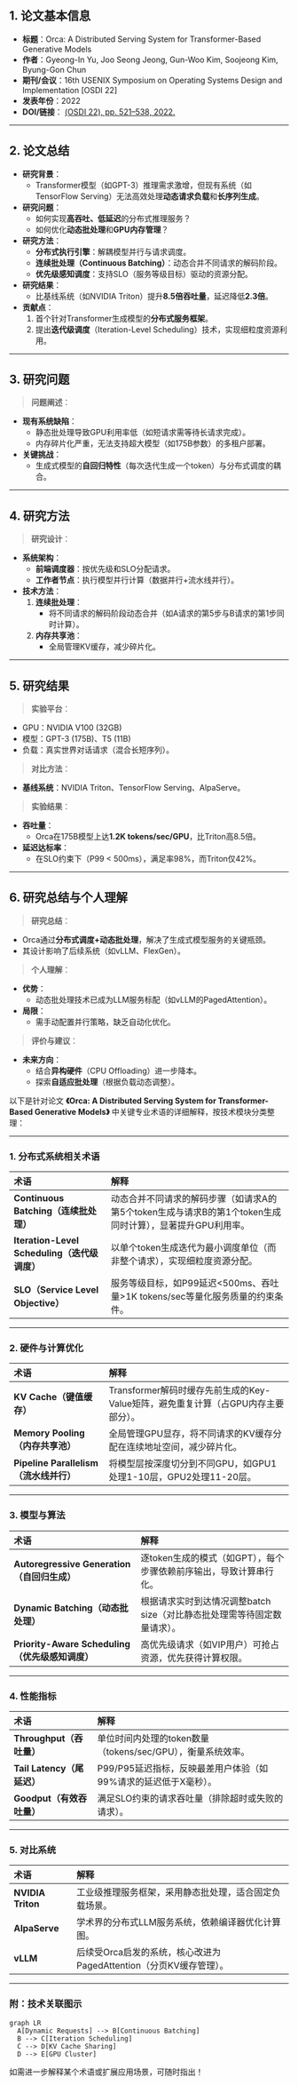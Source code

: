 ## 1. 论文基本信息

- **标题**：Orca: A Distributed Serving System for Transformer-Based Generative Models
- **作者**：Gyeong-In Yu, Joo Seong Jeong, Gun-Woo Kim, Soojeong Kim, Byung-Gon Chun
- **期刊/会议**：16th USENIX Symposium on Operating Systems Design and Implementation [OSDI 22]
- **发表年份**：2022
- **DOI/链接**： [(OSDI 22), pp. 521–538, 2022.](https://www.usenix.org/conference/osdi22/presentation/yu)

------

## 2. 论文总结

- **研究背景**：
  - Transformer模型（如GPT-3）推理需求激增，但现有系统（如TensorFlow Serving）无法高效处理**动态请求负载**和**长序列生成**。
- **研究问题**：
  - 如何实现**高吞吐、低延迟**的分布式推理服务？
  - 如何优化**动态批处理**和**GPU内存管理**？
- **研究方法**：
  - **分布式执行引擎**：解耦模型并行与请求调度。
  - **连续批处理（Continuous Batching）**：动态合并不同请求的解码阶段。
  - **优先级感知调度**：支持SLO（服务等级目标）驱动的资源分配。
- **研究结果**：
  - 比基线系统（如NVIDIA Triton）提升**8.5倍吞吐量**，延迟降低**2.3倍**。
- **贡献点**：
  1. 首个针对Transformer生成模型的**分布式服务框架**。
  2. 提出**迭代级调度**（Iteration-Level Scheduling）技术，实现细粒度资源利用。

------

## 3. 研究问题

> **问题阐述**：

- **现有系统缺陷**：
  - 静态批处理导致GPU利用率低（如短请求需等待长请求完成）。
  - 内存碎片化严重，无法支持超大模型（如175B参数）的多租户部署。
- **关键挑战**：
  - 生成式模型的**自回归特性**（每次迭代生成一个token）与分布式调度的耦合。

------

## 4. 研究方法

> **研究设计**：

- **系统架构**：
  - **前端调度器**：按优先级和SLO分配请求。
  - **工作者节点**：执行模型并行计算（数据并行+流水线并行）。
- **技术方法**：
  1. **连续批处理**：
     - 将不同请求的解码阶段动态合并（如A请求的第5步与B请求的第1步同时计算）。
  2. **内存共享池**：
     - 全局管理KV缓存，减少碎片化。

------

## 5. 研究结果

> **实验平台**：

- GPU：NVIDIA V100 (32GB)
- 模型：GPT-3 (175B)、T5 (11B)
- 负载：真实世界对话请求（混合长短序列）。

> **对比方法**：

- **基线系统**：NVIDIA Triton、TensorFlow Serving、AlpaServe。

> **实验结果**：

- **吞吐量**：
  - Orca在175B模型上达**1.2K tokens/sec/GPU**，比Triton高8.5倍。
- **延迟达标率**：
  - 在SLO约束下（P99 < 500ms），满足率98%，而Triton仅42%。

------

## 6. 研究总结与个人理解

> **研究总结**：

- Orca通过**分布式调度+动态批处理**，解决了生成式模型服务的关键瓶颈。
- 其设计影响了后续系统（如vLLM、FlexGen）。

> **个人理解**：

- **优势**：
  - 动态批处理技术已成为LLM服务标配（如vLLM的PagedAttention）。
- **局限**：
  - 需手动配置并行策略，缺乏自动化优化。

> **评价与建议**：

- **未来方向**：
  - 结合**异构硬件**（CPU Offloading）进一步降本。
  - 探索**自适应批处理**（根据负载动态调整）。









以下是针对论文 **《Orca: A Distributed Serving System for Transformer-Based Generative Models》** 中关键专业术语的详细解释，按技术模块分类整理：

------

### **1. 分布式系统相关术语**

| 术语                                         | 解释                                                         |
| :------------------------------------------- | :----------------------------------------------------------- |
| **Continuous Batching（连续批处理）**        | 动态合并不同请求的解码步骤（如请求A的第5个token生成与请求B的第1个token生成同时计算），显著提升GPU利用率。 |
| **Iteration-Level Scheduling（迭代级调度）** | 以单个token生成迭代为最小调度单位（而非整个请求），实现细粒度资源分配。 |
| **SLO（Service Level Objective）**           | 服务等级目标，如P99延迟<500ms、吞吐量>1K tokens/sec等量化服务质量的约束条件。 |

------

### **2. 硬件与计算优化**

| 术语                                   | 解释                                                         |
| :------------------------------------- | :----------------------------------------------------------- |
| **KV Cache（键值缓存）**               | Transformer解码时缓存先前生成的Key-Value矩阵，避免重复计算（占GPU内存主要部分）。 |
| **Memory Pooling（内存共享池）**       | 全局管理GPU显存，将不同请求的KV缓存分配在连续地址空间，减少碎片化。 |
| **Pipeline Parallelism（流水线并行）** | 将模型层按深度切分到不同GPU，如GPU1处理1-10层，GPU2处理11-20层。 |

------

### **3. 模型与算法**

| 术语                                            | 解释                                                         |
| :---------------------------------------------- | :----------------------------------------------------------- |
| **Autoregressive Generation（自回归生成）**     | 逐token生成的模式（如GPT），每个步骤依赖前序输出，导致计算串行化。 |
| **Dynamic Batching（动态批处理）**              | 根据请求实时到达情况调整batch size（对比静态批处理需等待固定数量请求）。 |
| **Priority-Aware Scheduling（优先级感知调度）** | 高优先级请求（如VIP用户）可抢占资源，优先获得计算权限。      |

------

### **4. 性能指标**

| 术语                       | 解释                                                         |
| :------------------------- | :----------------------------------------------------------- |
| **Throughput（吞吐量）**   | 单位时间内处理的token数量（tokens/sec/GPU），衡量系统效率。  |
| **Tail Latency（尾延迟）** | P99/P95延迟指标，反映最差用户体验（如99%请求的延迟低于X毫秒）。 |
| **Goodput（有效吞吐量）**  | 满足SLO约束的请求吞吐量（排除超时或失败的请求）。            |

------

### **5. 对比系统**

| 术语              | 解释                                                         |
| :---------------- | :----------------------------------------------------------- |
| **NVIDIA Triton** | 工业级推理服务框架，采用静态批处理，适合固定负载场景。       |
| **AlpaServe**     | 学术界的分布式LLM服务系统，依赖编译器优化计算图。            |
| **vLLM**          | 后续受Orca启发的系统，核心改进为PagedAttention（分页KV缓存管理）。 |

------

### **附：技术关联图示**

```mermaid
graph LR
  A[Dynamic Requests] --> B[Continuous Batching]
  B --> C[Iteration Scheduling]
  C --> D[KV Cache Sharing]
  D --> E[GPU Cluster]
```

如需进一步解释某个术语或扩展应用场景，可随时指出！

